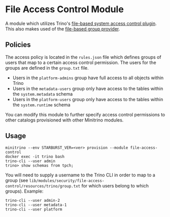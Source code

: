 # File Access Control Module

A module which utilizes Trino's [file-based system access control
plugin](https://docs.starburst.io/latest/security/file-system-access-control.html).
This also makes used of the [file-based group
provider](https://docs.starburst.io/latest/security/group-file.html).

## Policies

The access policy is located in the `rules.json` file which defines groups of
users that map to a certain access control permission. The users for the groups
are defined in the `group.txt` file.

- Users in the `platform-admins` group have full access to all objects within
  Trino
- Users in the `metadata-users` group only have access to the tables within the
  `system.metadata` schema
- Users in the `platform-users` group only have access to the tables within the
  `system.runtime` schema

You can modify this module to further specify access control permissions to
other catalogs provisioned with other Minitrino modules.

## Usage

    minitrino --env STARBURST_VER=<ver> provision --module file-access-control
    docker exec -it trino bash 
    trino-cli --user admin
    trino> show schemas from tpch;

You will need to supply a username to the Trino CLI in order to map to a group
(see `lib/modules/security/file-access-control/resources/trino/group.txt` for
which users belong to which groups). Example:

    trino-cli --user admin-2
    trino-cli --user metadata-1
    trino-cli --user platform

